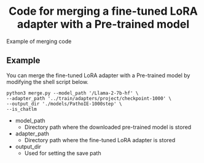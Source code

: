 <div align="center">    
 
# Code for merging a fine-tuned LoRA adapter with a Pre-trained model

</div>

Example of merging code

## Example
You can merge the fine-tuned LoRA adapter with a Pre-trained model by modifying the shell script below.

```{shell}
python3 merge.py --model_path '/Llama-2-7b-hf' \
--adapter_path '../train/adapters/project/checkpoint-1000' \
--output_dir './models/PathoIE-1000step' \
--is_chatlm
```

- model_path
  - Directory path where the downloaded pre-trained model is stored
- adapter_path
  - Directory path where the fine-tuned LoRA adapter is stored
- output_dir
  - Used for setting the save path


